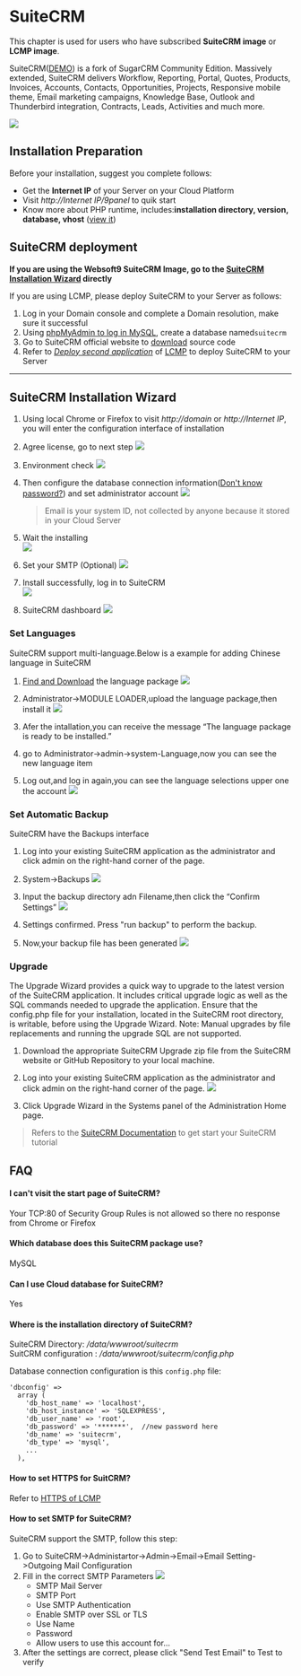# SuiteCRM

This chapter is used for users who have subscribed **SuiteCRM image** or **LCMP image**.

SuiteCRM([DEMO](https://suitecrm.com/demo/)) is a fork of SugarCRM Community Edition. Massively extended, SuiteCRM delivers Workflow, Reporting, Portal, Quotes, Products, Invoices, Accounts, Contacts, Opportunities, Projects, Responsive mobile theme, Email marketing campaigns, Knowledge Base, Outlook and Thunderbird integration, Contracts, Leads, Activities and much more.

![](http://libs.websoft9.com/Websoft9/DocsPicture/en/suitecrm/suitecrm-gui-websoft9.png)

## Installation Preparation

Before your installation, suggest you complete follows:

* Get the **Internet IP** of your Server on your Cloud Platform
* Visit *http://Internet IP/9panel* to quik start
* Know more about PHP runtime, includes:**installation directory, version, database, vhost** ([view it](https://support.websoft9.com/docs/lcmp/stack-components.html))

## SuiteCRM deployment

**If you are using the Websoft9 SuiteCRM Image, go to the [SuiteCRM Installation Wizard](/suitecrm.md#suitecrm-installation-wizard) directly**

If you are using LCMP, please deploy SuiteCRM to your Server as follows:

1. Log in your Domain console and complete a Domain resolution, make sure it successful
2. Using [phpMyAdmin to log in MySQL](https://support.websoft9.com/docs/lcmp/admin-mysql.html), create a database named`suitecrm`
3. Go to SuiteCRM official website to [download](https://suitecrm.com/download/)  source code
4. Refer to *[Deploy second application](https://support.websoft9.com/docs/lcmp/solution-deployment.html#deploy-second-application)* of [LCMP](https://support.websoft9.com/docs/lcmp/) to deploy SuiteCRM to your Server

---

## SuiteCRM Installation Wizard

1. Using local Chrome or Firefox to visit *http://domain* or *http://Internet IP*, you will enter the configuration interface of installation

2. Agree license, go to next step
  ![](http://libs.websoft9.com/Websoft9/DocsPicture/en/suitecrm/suitecrm-accept-websoft9.png)

3. Environment check
  ![](http://libs.websoft9.com/Websoft9/DocsPicture/en/suitecrm/suitecrm-check-websoft9.png)

4. Then configure the database connection information([Don't know password?](https://support.websoft9.com/docs/lcmp/stack-accounts.html#mysql)) and set administrator account
   ![](http://libs.websoft9.com/Websoft9/DocsPicture/en/suitecrm/suitecrm-installdb-websoft9.png)

   > Email is your system ID, not collected by anyone because it stored in your Cloud Server

5. Wait the installing  
   ![](http://libs.websoft9.com/Websoft9/DocsPicture/en/suitecrm/suitecrm-installing-websoft9.png)


6. Set your SMTP (Optional)
   ![](http://libs.websoft9.com/Websoft9/DocsPicture/zh/suitecrm/suitecrm-smtp-websoft9.png)

7. Install successfully, log in to SuiteCRM  
   ![](http://libs.websoft9.com/Websoft9/DocsPicture/zh/suitecrm/suitecrm-login-websoft9.png)

8. SuiteCRM dashboard
   ![](http://libs.websoft9.com/Websoft9/DocsPicture/zh/suitecrm/suitecrm-backend-websoft9.png)


### Set Languages

SuiteCRM support multi-language.Below is a example for adding Chinese language in SuiteCRM

1. [Find and Download](https://crowdin.com/project/suitecrmtranslations) the language package
   ![](https://libs.websoft9.com/Websoft9/DocsPicture/en/suitecrm/suitecrm-dllanguge-websoft9.png)

2. Administrator->MODULE LOADER,upload the language package,then install it
   ![](https://libs.websoft9.com/Websoft9/DocsPicture/en/suitecrm/suitecrm-uploadlanguage-websoft9.png)
3. Afer the intallation,you can receive the message “The language package is ready to be installed.”
4. go to Administrator->admin->system-Language,now you can see the new language item
5. Log out,and log in again,you can see the language selections upper one the account
   ![](https://libs.websoft9.com/Websoft9/DocsPicture/en/suitecrm/suitecrm-languageitems-websoft9.png)


### Set Automatic Backup

SuiteCRM have the Backups interface

1. Log into your existing SuiteCRM application as the administrator and click admin on the right-hand corner of the page.
2. System->Backups
   ![](http://libs.websoft9.com/Websoft9/DocsPicture/en/suitecrm/suitecrm-backupfunction-websoft9.png)

3. Input the backup directory adn Filename,then click the “Confirm Settings”
   ![](http://libs.websoft9.com/Websoft9/DocsPicture/en/suitecrm/suitecrm-backup-websoft9.png)

4. Settings confirmed. Press "run backup" to perform the backup.
5. Now,your backup file has been generated
   ![](http://libs.websoft9.com/Websoft9/DocsPicture/en/suitecrm/suitecrm-backupfiles-websoft9.png)

### Upgrade

The Upgrade Wizard provides a quick way to upgrade to the latest version of the SuiteCRM application. It includes critical upgrade logic as well as the SQL commands needed to upgrade the application. Ensure that the config.php file for your installation, located in the SuiteCRM root directory, is writable, before using the Upgrade Wizard. Note: Manual upgrades by file replacements and running the upgrade SQL are not supported.

1. Download the appropriate SuiteCRM Upgrade zip file from the SuiteCRM website or GitHub Repository to your local machine.

2. Log into your existing SuiteCRM application as the administrator and click admin on the right-hand corner of the page.
   ![](http://libs.websoft9.com/Websoft9/DocsPicture/en/suitecrm/suitecrm-upgradewz-websoft9.png)

3. Click Upgrade Wizard in the Systems panel of the Administration Home page.


> Refers to the [SuiteCRM Documentation](https://docs.suitecrm.com/) to get start your SuiteCRM tutorial

## FAQ

#### I can't visit the start page of SuiteCRM?

Your TCP:80 of Security Group Rules is not allowed so there no response from Chrome or Firefox

#### Which database does this SuiteCRM package use?

MySQL

#### Can I use Cloud database for SuiteCRM?

Yes

#### Where is the installation directory of SuiteCRM?

SuiteCRM Directory: */data/wwwroot/suitecrm*  
SuitCRM configuration : */data/wwwroot/suitecrm/config.php*

Database connection configuration is this `config.php` file:  
```
'dbconfig' => 
  array (
    'db_host_name' => 'localhost',
    'db_host_instance' => 'SQLEXPRESS',
    'db_user_name' => 'root',
    'db_password' => '*******',  //new password here
    'db_name' => 'suitecrm',
    'db_type' => 'mysql',
    ...
  ),
```

#### How to set HTTPS for SuitCRM?

Refer to [HTTPS of LCMP](https://support.websoft9.com/docs/lcmp/solution-https.html)

#### How to set SMTP for SuiteCRM?

SuiteCRM support the SMTP, follow this step:

1. Go to SuiteCRM->Administartor->Admin->Email->Email Setting->Outgoing Mail Configuration
2. Fill in the correct SMTP Parameters
   ![](http://libs.websoft9.com/Websoft9/DocsPicture/zh/suitecrm/suitecrm-smtp-2-websoft9.png)
    - SMTP Mail Server
    - SMTP Port
    - Use SMTP Authentication
    - Enable SMTP over SSL or TLS
    - Use Name
    - Password
    - Allow users to use this account for...
3. After the settings are correct, please click "Send Test Email" to Test to verify
